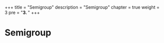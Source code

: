 +++
title = "Semigroup"
description = "Semigroup"
chapter = true
weight = 3
pre = "<b>3. </b>"
+++

# Semigroup
